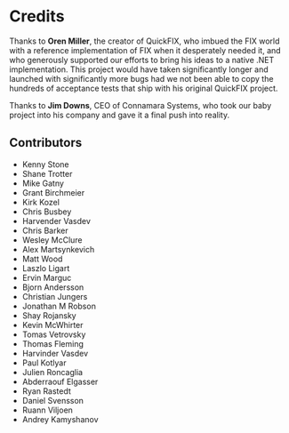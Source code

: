 Credits
=======

Thanks to **Oren Miller**, the creator of QuickFIX, who imbued the FIX world 
with a reference implementation of FIX when it desperately needed it, and who
generously supported our efforts to bring his ideas to a native .NET 
implementation.  This project would have taken significantly longer 
and launched with significantly more bugs had we not been able to copy 
the hundreds of acceptance tests that ship with his original QuickFIX 
project. 

Thanks to **Jim Downs**, CEO of Connamara Systems, who took our baby project 
into his company and gave it a final push into reality.

Contributors
----------------
- Kenny Stone
- Shane Trotter
- Mike Gatny
- Grant Birchmeier
- Kirk Kozel
- Chris Busbey
- Harvender Vasdev
- Chris Barker
- Wesley McClure
- Alex Martsynkevich
- Matt Wood
- Laszlo Ligart
- Ervin Marguc
- Bjorn Andersson
- Christian Jungers
- Jonathan M Robson
- Shay Rojansky
- Kevin McWhirter
- Tomas Vetrovsky
- Thomas Fleming
- Harvinder Vasdev
- Paul Kotlyar
- Julien Roncaglia
- Abderraouf Elgasser
- Ryan Rastedt
- Daniel Svensson
- Ruann Viljoen
- Andrey Kamyshanov


